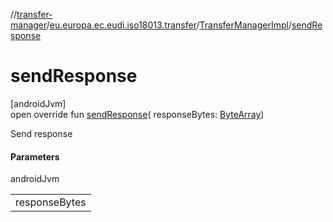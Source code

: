//[transfer-manager](../../../index.md)/[eu.europa.ec.eudi.iso18013.transfer](../index.md)/[TransferManagerImpl](index.md)/[sendResponse](send-response.md)

# sendResponse

[androidJvm]\
open override fun [sendResponse](send-response.md)(
responseBytes: [ByteArray](https://kotlinlang.org/api/latest/jvm/stdlib/kotlin/-byte-array/index.html))

Send response

#### Parameters

androidJvm

|               |
|---------------|
| responseBytes |

